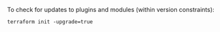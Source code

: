 
To check for updates to plugins and modules (within version constraints):
```
terraform init -upgrade=true
```
